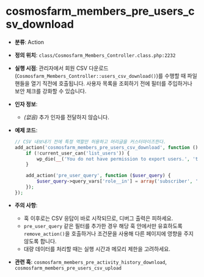 ﻿# cosmosfarm_members_pre_users_csv_download

- **분류**: Action
- **정의 위치**: `class/Cosmosfarm_Members_Controller.class.php:2232`
- **실행 시점**: 관리자에서 회원 CSV 다운로드(`Cosmosfarm_Members_Controller::users_csv_download()`)를 수행할 때 파일 핸들을 열기 직전에 호출됩니다. 사용자 목록을 조회하기 전에 필터를 주입하거나 보안 체크를 강화할 수 있습니다.
- **인자 정보**:
  - *(없음)* 추가 인자를 전달하지 않습니다.
- **예제 코드**:

  ```php
  // CSV 내보내기 전에 특정 역할만 허용하고 머리글을 커스터마이즈한다.
  add_action('cosmosfarm_members_pre_users_csv_download', function () {
      if (!current_user_can('list_users')) {
          wp_die(__('You do not have permission to export users.', 'textdomain'));
      }
  
      add_action('pre_user_query', function ($user_query) {
          $user_query->query_vars['role__in'] = array('subscriber', 'customer');
      });
  });
  ```
- **주의 사항**:
  - 훅 이후로는 CSV 응답이 바로 시작되므로, 디버그 출력은 피하세요.
  - `pre_user_query` 같은 필터를 추가한 경우 해당 훅 안에서만 유효하도록 `remove_action()`을 호출하거나 조건문을 사용해 다른 페이지에 영향을 주지 않도록 합니다.
  - 대량 데이터를 처리할 때는 실행 시간과 메모리 제한을 고려하세요.
- **관련 훅**: `cosmosfarm_members_pre_activity_history_download`, `cosmosfarm_members_pre_users_csv_upload`
